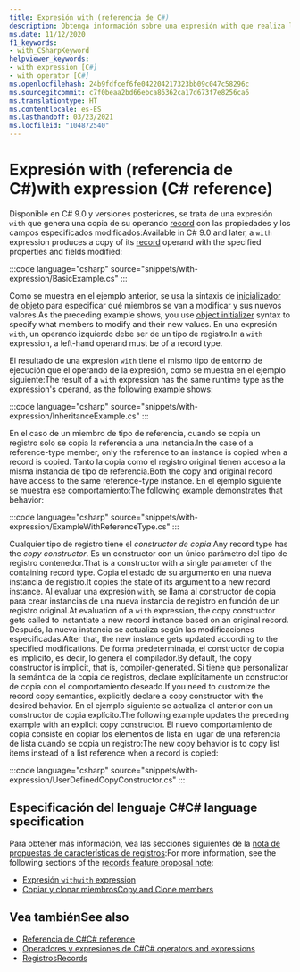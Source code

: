 ```yaml
---
title: Expresión with (referencia de C#)
description: Obtenga información sobre una expresión with que realiza la mutación no destructiva de registros de C#
ms.date: 11/12/2020
f1_keywords:
- with_CSharpKeyword
helpviewer_keywords:
- with expression [C#]
- with operator [C#]
ms.openlocfilehash: 24b9fdfcef6fe042204217323bb09c047c58296c
ms.sourcegitcommit: c7f0beaa2bd66ebca86362ca17d673f7e8256ca6
ms.translationtype: HT
ms.contentlocale: es-ES
ms.lasthandoff: 03/23/2021
ms.locfileid: "104872540"
---
```

# <a name="with-expression-c-reference"></a><span data-ttu-id="b516f-103">Expresión with (referencia de C#)</span><span class="sxs-lookup"><span data-stu-id="b516f-103">with expression (C# reference)</span></span>

<span data-ttu-id="b516f-104">Disponible en C# 9.0 y versiones posteriores, se trata de una expresión `with` que genera una copia de su operando [record](../builtin-types/record.md) con las propiedades y los campos especificados modificados:</span><span class="sxs-lookup"><span data-stu-id="b516f-104">Available in C# 9.0 and later, a `with` expression produces a copy of its [record](../builtin-types/record.md) operand with the specified properties and fields modified:</span></span>

:::code language="csharp" source="snippets/with-expression/BasicExample.cs" :::

<span data-ttu-id="b516f-105">Como se muestra en el ejemplo anterior, se usa la sintaxis de [ inicializador de objeto](../../programming-guide/classes-and-structs/object-and-collection-initializers.md) para especificar qué miembros se van a modificar y sus nuevos valores.</span><span class="sxs-lookup"><span data-stu-id="b516f-105">As the preceding example shows, you use [object initializer](../../programming-guide/classes-and-structs/object-and-collection-initializers.md) syntax to specify what members to modify and their new values.</span></span> <span data-ttu-id="b516f-106">En una expresión `with`, un operando izquierdo debe ser de un tipo de registro.</span><span class="sxs-lookup"><span data-stu-id="b516f-106">In a `with` expression, a left-hand operand must be of a record type.</span></span>

<span data-ttu-id="b516f-107">El resultado de una expresión `with` tiene el mismo tipo de entorno de ejecución que el operando de la expresión, como se muestra en el ejemplo siguiente:</span><span class="sxs-lookup"><span data-stu-id="b516f-107">The result of a `with` expression has the same runtime type as the expression's operand, as the following example shows:</span></span>

:::code language="csharp" source="snippets/with-expression/InheritanceExample.cs" :::

<span data-ttu-id="b516f-108">En el caso de un miembro de tipo de referencia, cuando se copia un registro solo se copia la referencia a una instancia.</span><span class="sxs-lookup"><span data-stu-id="b516f-108">In the case of a reference-type member, only the reference to an instance is copied when a record is copied.</span></span> <span data-ttu-id="b516f-109">Tanto la copia como el registro original tienen acceso a la misma instancia de tipo de referencia.</span><span class="sxs-lookup"><span data-stu-id="b516f-109">Both the copy and original record have access to the same reference-type instance.</span></span> <span data-ttu-id="b516f-110">En el ejemplo siguiente se muestra ese comportamiento:</span><span class="sxs-lookup"><span data-stu-id="b516f-110">The following example demonstrates that behavior:</span></span>

:::code language="csharp" source="snippets/with-expression/ExampleWithReferenceType.cs" :::

<span data-ttu-id="b516f-111">Cualquier tipo de registro tiene el *constructor de copia*.</span><span class="sxs-lookup"><span data-stu-id="b516f-111">Any record type has the *copy constructor*.</span></span> <span data-ttu-id="b516f-112">Es un constructor con un único parámetro del tipo de registro contenedor.</span><span class="sxs-lookup"><span data-stu-id="b516f-112">That is a constructor with a single parameter of the containing record type.</span></span> <span data-ttu-id="b516f-113">Copia el estado de su argumento en una nueva instancia de registro.</span><span class="sxs-lookup"><span data-stu-id="b516f-113">It copies the state of its argument to a new record instance.</span></span> <span data-ttu-id="b516f-114">Al evaluar una expresión `with`, se llama al constructor de copia para crear instancias de una nueva instancia de registro en función de un registro original.</span><span class="sxs-lookup"><span data-stu-id="b516f-114">At evaluation of a `with` expression, the copy constructor gets called to instantiate a new record instance based on an original record.</span></span> <span data-ttu-id="b516f-115">Después, la nueva instancia se actualiza según las modificaciones especificadas.</span><span class="sxs-lookup"><span data-stu-id="b516f-115">After that, the new instance gets updated according to the specified modifications.</span></span> <span data-ttu-id="b516f-116">De forma predeterminada, el constructor de copia es implícito, es decir, lo genera el compilador.</span><span class="sxs-lookup"><span data-stu-id="b516f-116">By default, the copy constructor is implicit, that is, compiler-generated.</span></span> <span data-ttu-id="b516f-117">Si tiene que personalizar la semántica de la copia de registros, declare explícitamente un constructor de copia con el comportamiento deseado.</span><span class="sxs-lookup"><span data-stu-id="b516f-117">If you need to customize the record copy semantics, explicitly declare a copy constructor with the desired behavior.</span></span> <span data-ttu-id="b516f-118">En el ejemplo siguiente se actualiza el anterior con un constructor de copia explícito.</span><span class="sxs-lookup"><span data-stu-id="b516f-118">The following example updates the preceding example with an explicit copy constructor.</span></span> <span data-ttu-id="b516f-119">El nuevo comportamiento de copia consiste en copiar los elementos de lista en lugar de una referencia de lista cuando se copia un registro:</span><span class="sxs-lookup"><span data-stu-id="b516f-119">The new copy behavior is to copy list items instead of a list reference when a record is copied:</span></span>

:::code language="csharp" source="snippets/with-expression/UserDefinedCopyConstructor.cs" :::

## <a name="c-language-specification"></a><span data-ttu-id="b516f-120">Especificación del lenguaje C#</span><span class="sxs-lookup"><span data-stu-id="b516f-120">C# language specification</span></span>

<span data-ttu-id="b516f-121">Para obtener más información, vea las secciones siguientes de la [nota de propuestas de características de registros](~/_csharplang/proposals/csharp-9.0/records.md):</span><span class="sxs-lookup"><span data-stu-id="b516f-121">For more information, see the following sections of the [records feature proposal note](~/_csharplang/proposals/csharp-9.0/records.md):</span></span>

- [<span data-ttu-id="b516f-122">Expresión `with`</span><span class="sxs-lookup"><span data-stu-id="b516f-122">`with` expression</span></span>](~/_csharplang/proposals/csharp-9.0/records.md#with-expression)
- [<span data-ttu-id="b516f-123">Copiar y clonar miembros</span><span class="sxs-lookup"><span data-stu-id="b516f-123">Copy and Clone members</span></span>](~/_csharplang/proposals/csharp-9.0/records.md#copy-and-clone-members)

## <a name="see-also"></a><span data-ttu-id="b516f-124">Vea también</span><span class="sxs-lookup"><span data-stu-id="b516f-124">See also</span></span>

- [<span data-ttu-id="b516f-125">Referencia de C#</span><span class="sxs-lookup"><span data-stu-id="b516f-125">C# reference</span></span>](../index.md)
- [<span data-ttu-id="b516f-126">Operadores y expresiones de C#</span><span class="sxs-lookup"><span data-stu-id="b516f-126">C# operators and expressions</span></span>](index.md)
- [<span data-ttu-id="b516f-127">Registros</span><span class="sxs-lookup"><span data-stu-id="b516f-127">Records</span></span>](../builtin-types/record.md)
